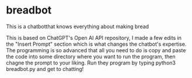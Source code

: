 # breadbot
This is a chatbotthat knows everything about making bread

This is based on ChatGPT's Open AI API repository, I made a few edits in the "Insert Prompt" section which is what changes the chatbot's expertise. The programming is so advanced that all you need to do is copy and paste the code into some directory where you want to run the program, then chagne the prompt to your liking. Run they program by typing python3 breadbot.py and get to chatting! 
